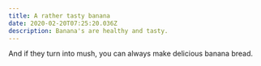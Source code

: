 ```yaml
---
title: A rather tasty banana
date: 2020-02-20T07:25:20.036Z
description: Banana's are healthy and tasty.
---
```

And if they turn into mush, you can always make delicious banana bread.
